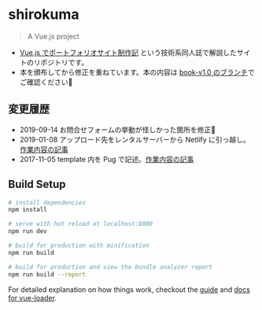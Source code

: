# shirokuma

> A Vue.js project

- [Vue.js でポートフォリオサイト制作記](https://booth.pm/ja/items/667217) という技術系同人誌で解説したサイトのリポジトリです。
- 本を頒布してから修正を重ねています。本の内容は [book-v1.0 のブランチ](https://github.com/komi/shirokuma/tree/book-v1.0)でご確認ください:pray:

## 変更履歴

- 2019-09-14 お問合せフォームの挙動が怪しかった箇所を修正:bow:
- 2019-01-08 アップロード先をレンタルサーバーから Netlify に引っ越し。[作業内容の記事](https://komi.hatenablog.com/entry/2019/01/08/233027)
- 2017-11-05 template 内を Pug で記述。[作業内容の記事](https://komi.hatenablog.com/entry/2017/11/05/234922)

## Build Setup

```bash
# install dependencies
npm install

# serve with hot reload at localhost:8080
npm run dev

# build for production with minification
npm run build

# build for production and view the bundle analyzer report
npm run build --report
```

For detailed explanation on how things work, checkout the [guide](http://vuejs-templates.github.io/webpack/) and [docs for vue-loader](http://vuejs.github.io/vue-loader).
